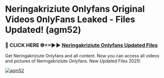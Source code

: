 # Neringakriziute Onlyfans Original Videos 0nlyFans Leaked - Files Updated! (agm52)

<h3>🔴 CLICK HERE 🌐==►► <a href="https://tinyurl.com/2m67pmp6" rel="nofollow">Neringakriziute Onlyfans Updated Files</a></h3>

Get Neringakriziute Onlyfans and all content. Now you can access all videos and pictures of Neringakriziute Onlyfans. New Updated Files 2025!

[![agm52](https://i.imgur.com/H4QAA4z.gif)](https://tinyurl.com/2m67pmp6)